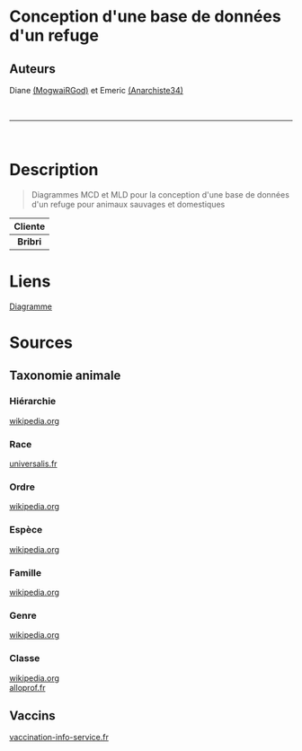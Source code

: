 # Conception d'une base de données d'un refuge

## Auteurs
Diane [(MogwaiRGod)](https://github.com/MogwaiRGod) et Emeric [(Anarchiste34)](https://github.com/Anarchiste34)

<br>
<hr>
<br>

# Description
> Diagrammes MCD et MLD pour la conception d'une base de données d'un refuge pour animaux sauvages et domestiques

| Cliente |
| :--: |
| **Bribri** |

# Liens
[Diagramme](https://app.diagrams.net/#G1uwFk3o9vUXjJ9Ba2UZFrC2Oxke5uVv8p)

# Sources

## Taxonomie animale
### Hiérarchie
[wikipedia.org](https://fr.wikipedia.org/wiki/Classification_scientifique_des_esp%C3%A8ces#/media/Fichier:Taxonomic_hierarchy.svg) <br>
### Race
[universalis.fr](https://www.universalis.fr/encyclopedie/race-animale/) <br>
### Ordre
[wikipedia.org](https://fr.wikipedia.org/wiki/Ordre_(biologie)) <br>
### Espèce
[wikipedia.org](https://fr.wikipedia.org/wiki/Esp%C3%A8ce) <br>
### Famille
[wikipedia.org](https://fr.wikipedia.org/wiki/Famille_(biologie)) <br>
### Genre
[wikipedia.org](https://fr.wikipedia.org/wiki/Genre_(biologie)) <br>
### Classe
[wikipedia.org](https://fr.wikipedia.org/wiki/Classe_(biologie)) <br>
[alloprof.fr](https://www.alloprof.qc.ca/fr/eleves/bv/sciences/les-grandes-classes-d-animaux-s1222) <br>

## Vaccins
[vaccination-info-service.fr](https://vaccination-info-service.fr/Questions-frequentes/Questions-generales-sur-la-vaccination/Composition-des-vaccins/Quels-sont-les-differents-types-de-vaccins)
